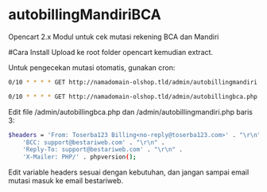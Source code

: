 # autobillingMandiriBCA
Opencart 2.x Modul untuk cek mutasi rekening BCA dan Mandiri

#Cara Install
Upload ke root folder opencart kemudian extract.

Untuk pengecekan mutasi otomatis, gunakan cron:
```bash
0/10 * * * * GET http://namadomain-olshop.tld/admin/autobillingmandiri.php
```
```bash
0/10 * * * * GET http://namadomain-olshop.tld/admin/autobillingbca.php
```

Edit file /admin/autobillingbca.php dan /admin/autobillingmandiri.php baris 3:

```bash
$headers = 'From: Toserba123 Billing<no-reply@toserba123.com>' . "\r\n" .
    'BCC: support@bestariweb.com' . "\r\n" .
    'Reply-To: support@bestariweb.com' . "\r\n" .
    'X-Mailer: PHP/' . phpversion();
```
Edit variable headers sesuai dengan kebutuhan, dan jangan sampai email mutasi masuk ke email bestariweb.
    


